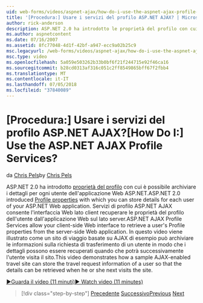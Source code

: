 ```yaml
---
uid: web-forms/videos/aspnet-ajax/how-do-i-use-the-aspnet-ajax-profile-services
title: '[Procedura:] Usare i servizi del profilo ASP.NET AJAX? | Microsoft Docs'
author: rick-anderson
description: ASP.NET 2.0 ha introdotto le proprietà del profilo con cui è possibile archiviare i dettagli per ogni utente dell'applicazione Web ASP.NET. Servizi di profilo ASP.NET AJAX consente...
ms.author: aspnetcontent
ms.date: 07/16/2007
ms.assetid: 8fc77048-4d1f-42bf-a947-ecc9a02b25c9
msc.legacyurl: /web-forms/videos/aspnet-ajax/how-do-i-use-the-aspnet-ajax-profile-services
msc.type: video
ms.openlocfilehash: 5a059e503262b33b0bf6f21f244715e92f46ca16
ms.sourcegitcommit: b28cd0313af316c051c2ff8549865bff67f2fbb4
ms.translationtype: MT
ms.contentlocale: it-IT
ms.lasthandoff: 07/05/2018
ms.locfileid: "37840089"
---
```

<a name="how-do-i-use-the-aspnet-ajax-profile-services"></a><span data-ttu-id="38f4a-105">[Procedura:] Usare i servizi del profilo ASP.NET AJAX?</span><span class="sxs-lookup"><span data-stu-id="38f4a-105">[How Do I:] Use the ASP.NET AJAX Profile Services?</span></span>
====================
<span data-ttu-id="38f4a-106">da [Chris Pels](https://twitter.com/chrispels)</span><span class="sxs-lookup"><span data-stu-id="38f4a-106">by [Chris Pels](https://twitter.com/chrispels)</span></span>

<span data-ttu-id="38f4a-107">ASP.NET 2.0 ha introdotto [proprietà del profilo](https://msdn.microsoft.com/library/at64shx3.aspx) con cui è possibile archiviare i dettagli per ogni utente dell'applicazione Web ASP.NET.</span><span class="sxs-lookup"><span data-stu-id="38f4a-107">ASP.NET 2.0 introduced [Profile properties](https://msdn.microsoft.com/library/at64shx3.aspx) with which you can store details for each user of your ASP.NET Web application.</span></span> <span data-ttu-id="38f4a-108">Servizi di profilo ASP.NET AJAX consente l'interfaccia Web lato client recuperare le proprietà del profilo dell'utente dall'applicazione Web sul lato server.</span><span class="sxs-lookup"><span data-stu-id="38f4a-108">ASP.NET AJAX Profile Services allow your client-side Web interface to retrieve a user's Profile properties from the server-side Web application.</span></span> <span data-ttu-id="38f4a-109">In questo video viene illustrato come un sito di viaggio basate su AJAX di esempio può archiviare le informazioni sulla richiesta di trasferimento di un utente in modo che i dettagli possono essere recuperati quando che potrà successivamente l'utente visita il sito.</span><span class="sxs-lookup"><span data-stu-id="38f4a-109">This video demonstrates how a sample AJAX-enabled travel site can store the travel request information of a user so that the details can be retrieved when he or she next visits the site.</span></span>

[<span data-ttu-id="38f4a-110">&#9654;Guarda il video (11 minuti)</span><span class="sxs-lookup"><span data-stu-id="38f4a-110">&#9654; Watch video (11 minutes)</span></span>](https://channel9.msdn.com/Blogs/ASP-NET-Site-Videos/how-do-i-use-the-aspnet-ajax-profile-services)

> [!div class="step-by-step"]
> <span data-ttu-id="38f4a-111">[Precedente](how-do-i-use-other-javascript-user-interface-libraries-with-aspnet-ajax.md)
> [Successivo](how-do-i-debug-aspnet-ajax-applications-using-visual-studio-2005.md)</span><span class="sxs-lookup"><span data-stu-id="38f4a-111">[Previous](how-do-i-use-other-javascript-user-interface-libraries-with-aspnet-ajax.md)
[Next](how-do-i-debug-aspnet-ajax-applications-using-visual-studio-2005.md)</span></span>
